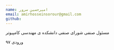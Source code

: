 ```yaml
---
name: امیرحسین سرور
email: amirhosseinsorour@gmail.com
github:
---
```


مسئول صنفی شورای صنفی دانشکده ی مهندسی کامپیوتر

ورودی ۹۷